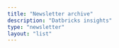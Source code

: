 ```yaml
---
title: "Newsletter archive"
description: "Datbricks insights"
type: "newsletter"
layout: "list"
---
```

